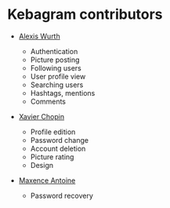# Kebagram contributors

* [Alexis Wurth](https://github.com/awurth)
    * Authentication
    * Picture posting
    * Following users
    * User profile view
    * Searching users
    * Hashtags, mentions
    * Comments
    
* [Xavier Chopin](https://github.com/xchopin)
    * Profile edition
    * Password change
    * Account deletion
    * Picture rating
    * Design
    
* [Maxence Antoine](https://github.com/MaxAntoine)
    * Password recovery
